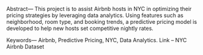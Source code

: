  
Abstract— This project is to assist Airbnb hosts in NYC in optimizing their pricing strategies by leveraging data analytics. Using features such as neighborhood, room type, and booking trends, a predictive pricing model is developed to help new hosts set competitive nightly rates. 

Keywords— Airbnb, Predictive Pricing, NYC, Data Analytics. 
Link – NYC Airbnb Dataset
